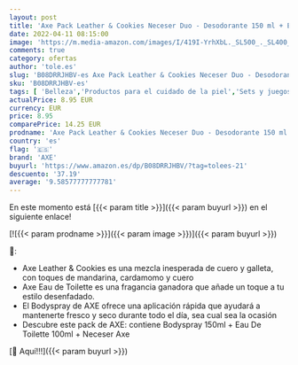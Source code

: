 ```yaml
---
layout: post
title: 'Axe Pack Leather & Cookies Neceser Duo - Desodorante 150 ml + Eau de Toilette 100 ml'
date: 2022-04-11 08:15:00
image: 'https://m.media-amazon.com/images/I/419I-YrhXbL._SL500_._SL400_.jpg'
comments: true
category: ofertas
author: 'tole.es'
slug: 'B08DRRJHBV-es Axe Pack Leather & Cookies Neceser Duo - Desodorante 150...'
sku: 'B08DRRJHBV-es'
tags: [ 'Belleza','Productos para el cuidado de la piel','Sets y juegos para el cuidado de la piel','axe','de','eau','toilette', ]
actualPrice: 8.95 EUR
currency: EUR
price: 8.95
comparePrice: 14.25 EUR
prodname: 'Axe Pack Leather & Cookies Neceser Duo - Desodorante 150 ml + Eau de Toilette 100 ml'
country: 'es'
flag: '🇪🇸'
brand: 'AXE'
buyurl: 'https://www.amazon.es/dp/B08DRRJHBV/?tag=tolees-21'
descuento: '37.19'
average: '9.58577777777781'
---
```


En este momento está [{{< param title >}}]({{< param buyurl >}}) en el siguiente enlace!

[![{{< param prodname >}}]({{< param image >}})]({{< param buyurl >}})

🔎:

- Axe Leather & Cookies es una mezcla inesperada de cuero y galleta, con toques de mandarina, cardamomo y cuero
- Axe Eau de Toilette es una fragancia ganadora que añade un toque a tu estilo desenfadado.
- El Bodyspray de AXE ofrece una aplicación rápida que ayudará a mantenerte fresco y seco durante todo el día, sea cual sea la ocasión
- Descubre este pack de AXE: contiene Bodyspray 150ml + Eau De Toilette 100ml + Neceser Axe

[🛒 Aquí!!!]({{< param buyurl >}})
